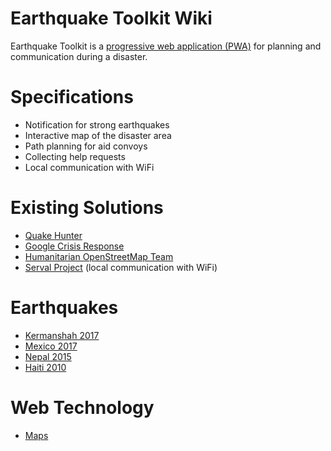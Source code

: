 # Earthquake Toolkit Wiki

Earthquake Toolkit is a [progressive web application (PWA)](https://developers.google.com/web/progressive-web-apps/) for planning and communication during a disaster.

# Specifications
- Notification for strong earthquakes
- Interactive map of the disaster area
- Path planning for aid convoys
- Collecting help requests
- Local communication with WiFi

# Existing Solutions
- [Quake Hunter](https://github.com/NASAWorldWindResearch/Quake-Hunter)
- [Google Crisis Response](https://crisisresponse.google/)
- [Humanitarian OpenStreetMap Team](https://www.hotosm.org/)
- [Serval Project](http://servalproject.org/) (local communication with WiFi)

# Earthquakes
- [Kermanshah 2017](Kermanshah2017.md)
- [Mexico 2017](Mexico2017.md)
- [Nepal 2015](Nepal2015.md)
- [Haiti 2010](Haiti2010.md)

# Web Technology
- [Maps](Maps.md)
